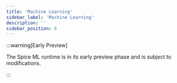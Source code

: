 ```yaml
---
title: 'Machine Learning'
sidebar_label: 'Machine Learning'
description: ''
sidebar_position: 6
---
```


:::warning[Early Preview]

The Spice ML runtime is in its early preview phase and is subject to modifications.

:::
